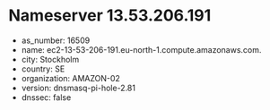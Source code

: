 # Nameserver 13.53.206.191

* as_number: 16509
* name: ec2-13-53-206-191.eu-north-1.compute.amazonaws.com.
* city: Stockholm
* country: SE
* organization: AMAZON-02
* version: dnsmasq-pi-hole-2.81
* dnssec: false
